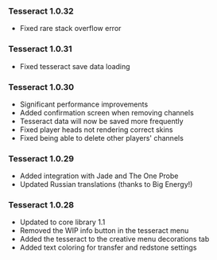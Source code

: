 ### Tesseract 1.0.32
- Fixed rare stack overflow error

### Tesseract 1.0.31
- Fixed tesseract save data loading

### Tesseract 1.0.30
- Significant performance improvements
- Added confirmation screen when removing channels
- Tesseract data will now be saved more frequently
- Fixed player heads not rendering correct skins
- Fixed being able to delete other players' channels

### Tesseract 1.0.29
- Added integration with Jade and The One Probe
- Updated Russian translations (thanks to Big Energy!)

### Tesseract 1.0.28
- Updated to core library 1.1
- Removed the WIP info button in the tesseract menu
- Added the tesseract to the creative menu decorations tab
- Added text coloring for transfer and redstone settings

